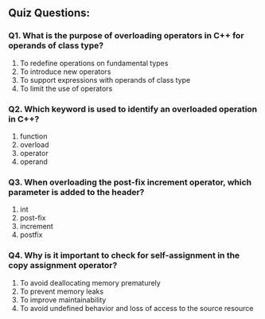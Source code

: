 
## Quiz Questions:

### Q1. What is the purpose of overloading operators in C++ for operands of class type?
  1. To redefine operations on fundamental types
  2. To introduce new operators
  3. To support expressions with operands of class type
  4. To limit the use of operators

### Q2. Which keyword is used to identify an overloaded operation in C++?
1. function
2. overload
3. operator
4. operand

### Q3. When overloading the post-fix increment operator, which parameter is added to the header?
1. int
2. post-fix
3. increment
4. postfix

### Q4. Why is it important to check for self-assignment in the copy assignment operator?

1. To avoid deallocating memory prematurely
2. To prevent memory leaks
3. To improve maintainability
4. To avoid undefined behavior and loss of access to the source resource
